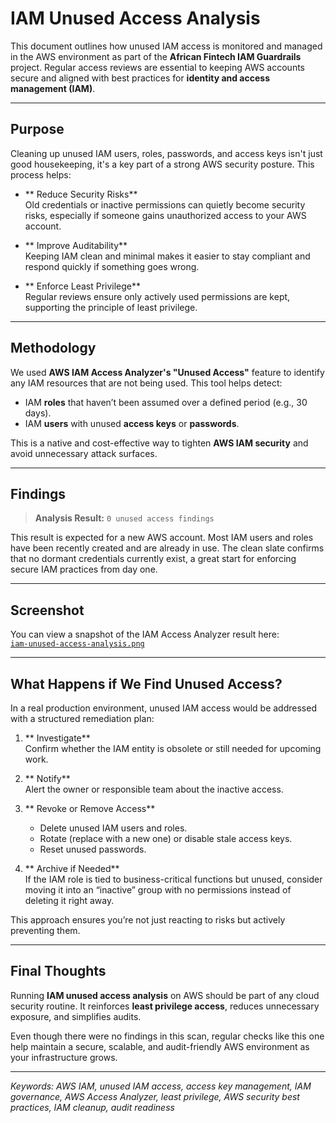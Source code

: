 # IAM Unused Access Analysis

This document outlines how unused IAM access is monitored and managed in the AWS environment as part of the **African Fintech IAM Guardrails** project. Regular access reviews are essential to keeping AWS accounts secure and aligned with best practices for **identity and access management (IAM)**.

---

##  Purpose

Cleaning up unused IAM users, roles, passwords, and access keys isn't just good housekeeping, it's a key part of a strong AWS security posture. This process helps:

- ** Reduce Security Risks**  
  Old credentials or inactive permissions can quietly become security risks, especially if someone gains unauthorized access to your AWS account.

- ** Improve Auditability**  
  Keeping IAM clean and minimal makes it easier to stay compliant and respond quickly if something goes wrong.

- ** Enforce Least Privilege**  
  Regular reviews ensure only actively used permissions are kept, supporting the principle of least privilege.

---

##  Methodology

We used **AWS IAM Access Analyzer's "Unused Access"** feature to identify any IAM resources that are not being used. This tool helps detect:

- IAM **roles** that haven’t been assumed over a defined period (e.g., 30 days).
- IAM **users** with unused **access keys** or **passwords**.

This is a native and cost-effective way to tighten **AWS IAM security** and avoid unnecessary attack surfaces.

---

##  Findings

> **Analysis Result:** `0 unused access findings`

This result is expected for a new AWS account. Most IAM users and roles have been recently created and are already in use. The clean slate confirms that no dormant credentials currently exist, a great start for enforcing secure IAM practices from day one.

---

##  Screenshot

You can view a snapshot of the IAM Access Analyzer result here:  
 [`iam-unused-access-analysis.png`](./screenshots/iam-unused-access-analysis.png)

---

##  What Happens if We Find Unused Access?

In a real production environment, unused IAM access would be addressed with a structured remediation plan:

1. ** Investigate**  
   Confirm whether the IAM entity is obsolete or still needed for upcoming work.

2. ** Notify**  
   Alert the owner or responsible team about the inactive access.

3. ** Revoke or Remove Access**  
   - Delete unused IAM users and roles.  
   - Rotate (replace with a new one) or disable stale access keys.  
   - Reset unused passwords.

4. ** Archive if Needed**  
   If the IAM role is tied to business-critical functions but unused, consider moving it into an “inactive” group with no permissions instead of deleting it right away.

This approach ensures you’re not just reacting to risks but actively preventing them.

---

##  Final Thoughts

Running **IAM unused access analysis** on AWS should be part of any cloud security routine. It reinforces **least privilege access**, reduces unnecessary exposure, and simplifies audits.

Even though there were no findings in this scan, regular checks like this one help maintain a secure, scalable, and audit-friendly AWS environment as your infrastructure grows.

---

*Keywords: AWS IAM, unused IAM access, access key management, IAM governance, AWS Access Analyzer, least privilege, AWS security best practices, IAM cleanup, audit readiness*

